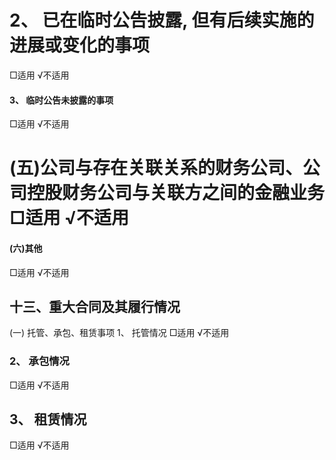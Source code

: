 # 2、 已在临时公告披露, 但有后续实施的进展或变化的事项

□适用 √不适用

#### 3、 临时公告未披露的事项

□适用 √不适用

# (五)公司与存在关联关系的财务公司、公司控股财务公司与关联方之间的金融业务 □适用 √不适用

#### (六)其他

□适用 √不适用

## 十三、重大合同及其履行情况

(一) 托管、承包、租赁事项 1、 托管情况 □适用 √不适用

### 2、 承包情况

□适用 √不适用

## 3、 租赁情况

□适用 √不适用